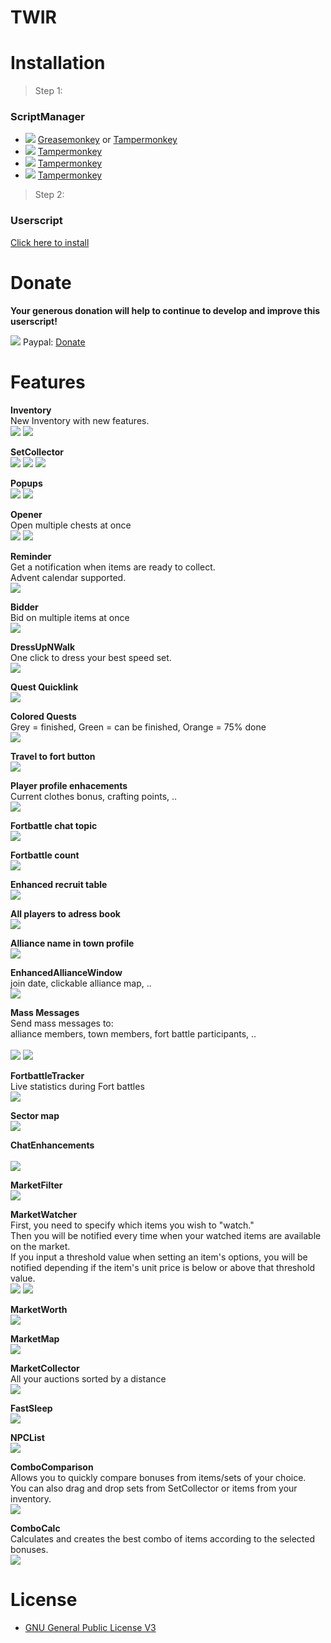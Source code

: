 # TWIR
# Installation

> Step 1:
### ScriptManager

* <img src="https://jamzask.github.io/TWInventoryReloaded/icons/firefox.png"> [Greasemonkey](https://addons.mozilla.org/firefox/addon/greasemonkey/") or [Tampermonkey](https://addons.mozilla.org/firefox/addon/tampermonkey/)
* <img src="https://jamzask.github.io/TWInventoryReloaded/icons/chrome.png"> [Tampermonkey](https://chrome.google.com/webstore/detail/tampermonkey/dhdgffkkebhmkfjojejmpbldmpobfkfo)
* <img src="https://jamzask.github.io/TWInventoryReloaded/icons/opera.png"> [Tampermonkey](https://addons.opera.com/extensions/details/tampermonkey-beta/)
* <img src="https://jamzask.github.io/TWInventoryReloaded/icons/msedge.png"> [Tampermonkey](https://www.tampermonkey.net/?ext=dhdg&browser=edge)

> Step 2:
### Userscript

[Click here to install](https://jamzask.github.io/TWInventoryReloaded/code.user.js) 

# Donate

**Your generous donation will help to continue to develop and improve this userscript!**

<img src="https://jamzask.github.io/TWInventoryReloaded/icons/paypal.png"> Paypal: [Donate](https://www.paypal.com/cgi-bin/webscr?cmd=_donations&business=97jamza%40gmail.com&item_name=TW+Inventory+Reloaded&currency_code=EUR&source=url)


# Features

**Inventory**  <br />
New Inventory with new features.  <br />
<img src="https://jamzask.github.io/TWInventoryReloaded/screenshots/Screenshot_1.png" style="max-width: 600px;">
<img src="https://jamzask.github.io/TWInventoryReloaded/screenshots/Screenshot_2.png" style="max-width: 600px;">

**SetCollector** <br />
<img src="https://jamzask.github.io/TWInventoryReloaded/screenshots/Screenshot_29.png" style="max-width: 600px;">
<img src="https://jamzask.github.io/TWInventoryReloaded/screenshots/Screenshot_30.png" style="max-width: 600px;">
<img src="https://jamzask.github.io/TWInventoryReloaded/screenshots/Screenshot_31.png" style="max-width: 600px;">

**Popups**  <br />
<img src="https://jamzask.github.io/TWInventoryReloaded/screenshots/Screenshot_20.png" style="max-width: 600px;">
<img src="https://jamzask.github.io/TWInventoryReloaded/screenshots/Screenshot_22.png" style="max-width: 600px;">

**Opener**  <br />
Open multiple chests at once <br />
<img src="https://jamzask.github.io/TWInventoryReloaded/screenshots/Screenshot_3.png" style="max-width: 600px;">
<img src="https://jamzask.github.io/TWInventoryReloaded/screenshots/Screenshot_4.png" style="max-width: 600px;">

**Reminder**  <br />
Get a notification when items are ready to collect. <br />
Advent calendar supported. <br />
<img src="https://jamzask.github.io/TWInventoryReloaded/screenshots/Screenshot_34.png" style="max-width: 600px;">

**Bidder**  <br />
Bid on multiple items at once <br />
<img src="https://jamzask.github.io/TWInventoryReloaded/screenshots/Screenshot_5.png" style="max-width: 600px;">

**DressUpNWalk**  <br />
One click to dress your best speed set.  <br />
<img src="https://jamzask.github.io/TWInventoryReloaded/screenshots/Screenshot_6.png" style="max-width: 600px;">

**Quest Quicklink**  <br />
<img src="https://jamzask.github.io/TWInventoryReloaded/screenshots/Screenshot_7.png" style="max-width: 600px;">

**Colored Quests**  <br />
Grey = finished, Green = can be finished, Orange = 75% done  <br />
<img src="https://jamzask.github.io/TWInventoryReloaded/screenshots/Screenshot_8.png" style="max-width: 600px;">

**Travel to fort button**  <br />
<img src="https://jamzask.github.io/TWInventoryReloaded/screenshots/Screenshot_9.png" style="max-width: 600px;">

**Player profile enhacements** <br />
Current clothes bonus, crafting points, ..  <br />
<img src="https://jamzask.github.io/TWInventoryReloaded/screenshots/Screenshot_11.png" style="max-width: 600px;">

**Fortbattle chat topic**  <br />
<img src="https://jamzask.github.io/TWInventoryReloaded/screenshots/Screenshot_10.png" style="max-width: 600px;">

**Fortbattle count**  <br />
<img src="https://jamzask.github.io/TWInventoryReloaded/screenshots/Screenshot_12.png" style="max-width: 600px;">

**Enhanced recruit table**  <br />
<img src="https://jamzask.github.io/TWInventoryReloaded/screenshots/Screenshot_13.png" style="max-width: 600px;">

**All players to adress book** <br />
<img src="https://jamzask.github.io/TWInventoryReloaded/screenshots/Screenshot_15.png" style="max-width: 600px;">

**Alliance name in town profile**  <br />
<img src="https://jamzask.github.io/TWInventoryReloaded/screenshots/Screenshot_14.png" style="max-width: 600px;">

**EnhancedAllianceWindow** <br />
 join date, clickable alliance map, .. <br />
<img src="https://jamzask.github.io/TWInventoryReloaded/screenshots/Screenshot_16.png" style="max-width: 600px;">

**Mass Messages** <br />
Send mass messages to: <br />
alliance members, town members, fort battle participants, .. <br />  
<img src="https://jamzask.github.io/TWInventoryReloaded/screenshots/Screenshot_17.png" style="max-width: 600px;">
<img src="https://jamzask.github.io/TWInventoryReloaded/screenshots/Screenshot_18.png" style="max-width: 600px;">

**FortbattleTracker**  <br />
Live statistics during Fort battles <br />
<img src="https://jamzask.github.io/TWInventoryReloaded/screenshots/Screenshot_37.png" style="max-width: 600px;">

**Sector map** <br />
<img src="https://jamzask.github.io/TWInventoryReloaded/screenshots/Screenshot_36.png" style="max-width: 600px;">

**ChatEnhancements**  <br />  
<img src="https://jamzask.github.io/TWInventoryReloaded/screenshots/Screenshot_19.png" style="max-width: 600px;">

**MarketFilter**  <br />
<img src="https://jamzask.github.io/TWInventoryReloaded/screenshots/Screenshot_23.png" style="max-width: 600px;">

**MarketWatcher** <br />
First, you need to specify which items you wish to "watch." <br />
Then you will be notified every time when your watched items are available on the market. <br />
If you input a threshold value when setting an item's options, you will be notified depending if the item's unit price is below or above that threshold value. <br />
<img src="https://jamzask.github.io/TWInventoryReloaded/screenshots/Screenshot_24.png" style="max-width: 600px;">
<img src="https://jamzask.github.io/TWInventoryReloaded/screenshots/Screenshot_35.png" style="max-width: 600px;">

**MarketWorth**  <br />
<img src="https://jamzask.github.io/TWInventoryReloaded/screenshots/Screenshot_21.png" style="max-width: 600px;">

**MarketMap**  <br />
<img src="https://jamzask.github.io/TWInventoryReloaded/screenshots/Screenshot_25.png" style="max-width: 600px;">

**MarketCollector** <br />
All your auctions sorted by a distance  <br />
<img src="https://jamzask.github.io/TWInventoryReloaded/screenshots/Screenshot_26.png" style="max-width: 600px;">

**FastSleep**  <br />
<img src="https://jamzask.github.io/TWInventoryReloaded/screenshots/Screenshot_27.png" style="max-width: 600px;">

**NPCList**  <br />
<img src="https://jamzask.github.io/TWInventoryReloaded/screenshots/Screenshot_28.png" style="max-width: 600px;">

**ComboComparison**  <br />
Allows you to quickly compare bonuses from items/sets of your choice. <br />
You can also drag and drop sets from SetCollector or items from your inventory. <br />
<img src="https://jamzask.github.io/TWInventoryReloaded/screenshots/Screenshot_32.png" style="max-width: 600px;">

**ComboCalc** <br />
Calculates and creates the best combo of items according to the selected bonuses.  <br />
<img src="https://jamzask.github.io/TWInventoryReloaded/screenshots/Screenshot_33.png" style="max-width: 600px;">



# License
* [GNU General Public License V3](http://www.gnu.org/licenses/gpl-3.0.txt)
